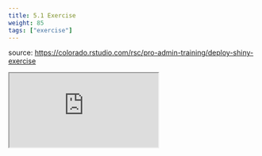 ```yaml
---
title: 5.1 Exercise
weight: 85
tags: ["exercise"]
---
```


source: https://colorado.rstudio.com/rsc/pro-admin-training/deploy-shiny-exercise

<div class="resp-container-learnr" class="cssload-loader">
  <div class="cssload-loader">
    <div class="cssload-inner cssload-one"></div>
    <div class="cssload-inner cssload-two"></div>
    <div class="cssload-inner cssload-three"></div>
  </div>
  <iframe 
    src="https://colorado.rstudio.com/rsc/pro-admin-training/deploy-shiny-exercise" 
    class="resp-iframe-learnr" 
    gesture="media"  allowfullscreen>
  </iframe>
</div>



